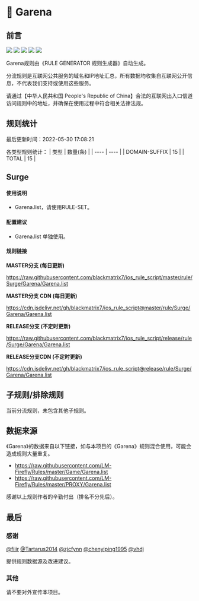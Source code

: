 # 🧸 Garena

## 前言

![](https://shields.io/badge/-移除重复规则-ff69b4) ![](https://shields.io/badge/-DOMAIN与DOMAIN--SUFFIX合并-green) ![](https://shields.io/badge/-DOMAIN--SUFFIX间合并-critical) ![](https://shields.io/badge/-DOMAIN--SUFFIX与DOMAIN--KEYWORD合并-blue) ![](https://shields.io/badge/-IP--CIDR(6)合并-blueviolet) 

Garena规则由《RULE GENERATOR 规则生成器》自动生成。

分流规则是互联网公共服务的域名和IP地址汇总，所有数据均收集自互联网公开信息，不代表我们支持或使用这些服务。

请通过【中华人民共和国 People's Republic of China】合法的互联网出入口信道访问规则中的地址，并确保在使用过程中符合相关法律法规。

## 规则统计

最后更新时间：2022-05-30 17:08:21

各类型规则统计：
| 类型 | 数量(条)  | 
| ---- | ----  |
| DOMAIN-SUFFIX | 15  | 
| TOTAL | 15  | 


## Surge 

#### 使用说明
- Garena.list，请使用RULE-SET。

#### 配置建议
- Garena.list 单独使用。

#### 规则链接
**MASTER分支 (每日更新)**

https://raw.githubusercontent.com/blackmatrix7/ios_rule_script/master/rule/Surge/Garena/Garena.list

**MASTER分支 CDN (每日更新)**

https://cdn.jsdelivr.net/gh/blackmatrix7/ios_rule_script@master/rule/Surge/Garena/Garena.list

**RELEASE分支 (不定时更新)**

https://raw.githubusercontent.com/blackmatrix7/ios_rule_script/release/rule/Surge/Garena/Garena.list

**RELEASE分支CDN (不定时更新)**

https://cdn.jsdelivr.net/gh/blackmatrix7/ios_rule_script@release/rule/Surge/Garena/Garena.list

## 子规则/排除规则


当前分流规则，未包含其他子规则。

## 数据来源

《Garena》的数据来自以下链接，如与本项目的《Garena》规则混合使用，可能会造成规则大量重复。

- https://raw.githubusercontent.com/LM-Firefly/Rules/master/Game/Garena.list
- https://raw.githubusercontent.com/LM-Firefly/Rules/master/PROXY/Garena.list


感谢以上规则作者的辛勤付出（排名不分先后）。

## 最后

### 感谢

[@fiiir](https://github.com/fiiir) [@Tartarus2014](https://github.com/Tartarus2014) [@zjcfynn](https://github.com/zjcfynn) [@chenyiping1995](https://github.com/chenyiping1995) [@vhdj](https://github.com/vhdj)

提供规则数据源及改进建议。

### 其他

请不要对外宣传本项目。